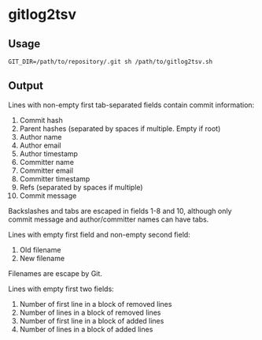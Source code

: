 # gitlog2tsv

## Usage

    GIT_DIR=/path/to/repository/.git sh /path/to/gitlog2tsv.sh

## Output

Lines with non-empty first tab-separated fields contain commit
information:

1. Commit hash
2. Parent hashes (separated by spaces if multiple. Empty if root)
3. Author name
4. Author email
5. Author timestamp
6. Committer name
7. Committer email
8. Committer timestamp
9. Refs (separated by spaces if multiple)
10. Commit message

Backslashes and tabs are escaped in fields 1-8 and 10, although only
commit message and author/committer names can have tabs.

Lines with empty first field and non-empty second field:

1. Old filename
2. New filename

Filenames are escape by Git.

Lines with empty first two fields:

1. Number of first line in a block of removed lines
2. Number of lines in a block of removed lines
3. Number of first line in a block of added lines
4. Number of lines in a block of added lines
